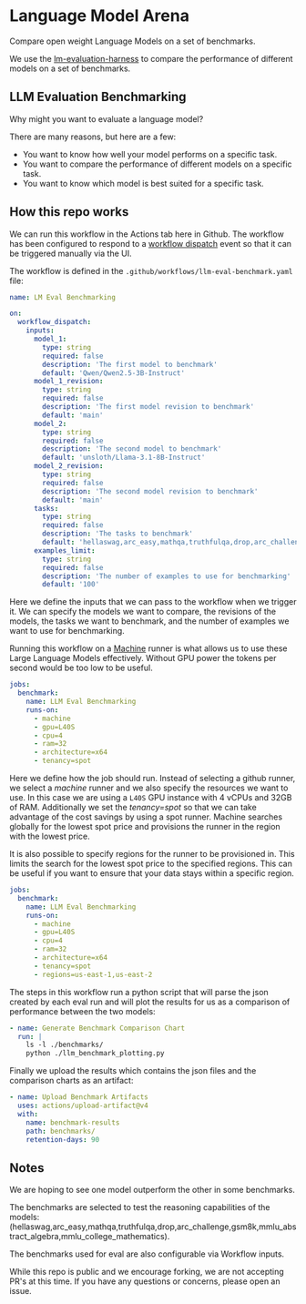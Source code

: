 # Language Model Arena

Compare open weight Language Models on a set of benchmarks.

We use the [lm-evaluation-harness](https://github.com/EleutherAI/lm-evaluation-harness)
to compare the performance of different models on a set of benchmarks.

## LLM Evaluation Benchmarking

Why might you want to evaluate a language model?
 
There are many reasons, but here are a few:

- You want to know how well your model performs on a specific task.
- You want to compare the performance of different models on a specific task.
- You want to know which model is best suited for a specific task.


## How this repo works

We can run this workflow in the Actions tab here in Github. The workflow has been configured 
to respond to a [workflow dispatch](https://docs.github.com/en/actions/writing-workflows/choosing-when-your-workflow-runs/events-that-trigger-workflows#workflow_dispatch)
event so that it can be triggered manually via the UI.

The workflow is defined in the `.github/workflows/llm-eval-benchmark.yaml` file:

```yaml
name: LM Eval Benchmarking

on:
  workflow_dispatch:
    inputs:
      model_1:
        type: string
        required: false
        description: 'The first model to benchmark'
        default: 'Qwen/Qwen2.5-3B-Instruct'
      model_1_revision:
        type: string
        required: false
        description: 'The first model revision to benchmark'
        default: 'main'
      model_2:
        type: string
        required: false
        description: 'The second model to benchmark'
        default: 'unsloth/Llama-3.1-8B-Instruct'
      model_2_revision:
        type: string
        required: false
        description: 'The second model revision to benchmark'
        default: 'main'
      tasks:
        type: string
        required: false
        description: 'The tasks to benchmark'
        default: 'hellaswag,arc_easy,mathqa,truthfulqa,drop,arc_challenge,gsm8k,mmlu_abstract_algebra,mmlu_college_mathematics'
      examples_limit:
        type: string
        required: false
        description: 'The number of examples to use for benchmarking'
        default: '100'
```

Here we define the inputs that we can pass to the workflow when we trigger it. We can specify the models
we want to compare, the revisions of the models, the tasks we want to benchmark, and the number of examples
we want to use for benchmarking.

Running this workflow on a [Machine](https://machine.dev/) runner is what allows us to use
these Large Language Models effectively. Without GPU power the tokens per second would be
too low to be useful.

```yaml
jobs:
  benchmark:
    name: LLM Eval Benchmarking
    runs-on:
      - machine
      - gpu=L40S
      - cpu=4
      - ram=32
      - architecture=x64
      - tenancy=spot
```

Here we define how the job should run. Instead of selecting a github runner, we select a _machine_ runner
and we also specify the resources we want to use. In this case we are using a `L40S` GPU instance with 4 vCPUs
and 32GB of RAM. Additionally we set the _tenancy=spot_ so that we can take advantage of the cost savings
by using a spot runner. Machine searches globally for the lowest spot price and provisions the runner
in the region with the lowest price.

It is also possible to specify regions for the runner to be provisioned in. This limits the
search for the lowest spot price to the specified regions. This can be useful if you want to
ensure that your data stays within a specific region.

```yaml
jobs:
  benchmark:
    name: LLM Eval Benchmarking
    runs-on:
      - machine
      - gpu=L40S
      - cpu=4
      - ram=32
      - architecture=x64
      - tenancy=spot
      - regions=us-east-1,us-east-2
```

The steps in this workflow run a python script that will parse the json created by each
eval run and will plot the results for us as a comparison of performance between the two
models:

```yaml
- name: Generate Benchmark Comparison Chart
  run: |
    ls -l ./benchmarks/
    python ./llm_benchmark_plotting.py
```

Finally we upload the results which contains the json files and the comparison charts as an
artifact:

```yaml
- name: Upload Benchmark Artifacts
  uses: actions/upload-artifact@v4
  with:
    name: benchmark-results
    path: benchmarks/
    retention-days: 90
```

## Notes
We are hoping to see one model outperform the other in some benchmarks.

The benchmarks are selected to test the reasoning capabilities of the models: (hellaswag,arc_easy,mathqa,truthfulqa,drop,arc_challenge,gsm8k,mmlu_abstract_algebra,mmlu_college_mathematics).

The benchmarks used for eval are also configurable via Workflow inputs.

While this repo is public and we encourage forking, we are not accepting PR's at this time.
If you have any questions or concerns, please open an issue.
